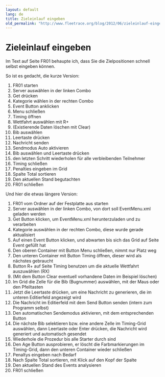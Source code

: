 ```yaml
---
layout: default
lang: de
title: Zieleinlauf eingeben
old_permalink: "http://www.fleetrace.org/blog/2012/06/zieleinlauf-eingeben/"
---
```


# Zieleinlauf eingeben

Im Text auf Seite FR01 behaupte ich, dass Sie die Zielpositionen schnell selbst eingeben können.

So ist es gedacht, die kurze Version:
1. FR01 starten
1. Server auswählen in der linken Combo
1. Get drücken
1. Kategorie wählen in der rechten Combo
1. Event Button anklicken
1. Menu schließen
1. Timing öffnen
1. Wettfahrt auswählen mit R+
1. (Existierende Daten löschen mit Clear)
1. Bib auswählen
1. Leertaste drücken
1. Nachricht senden
1. Sendmodus Auto aktivieren
1. Bib auswählen und Leertaste drücken
1. den letzten Schritt wiederholen für alle verbleibenden Teilnehmer
1. Timing schließen
1. Penalties eingeben im Grid
1. Spalte Total sortieren
1. Den aktuellen Stand begutachten
2. FR01 schließen

Und hier die etwas längere Version:

1. FR01 vom Ordner auf der Festplatte aus starten
1. Server auswählen in der linken Combo, von dort soll EventMenu.xml geladen werden
1. Get Button klicken, um EventMenu.xml herunterzuladen und zu verarbeiten
1. Kategorie auswählen in der rechten Combo, diese wurde gerade aktualisiert
1. Auf einen Event Button klicken, und abwarten bis sich das Grid auf Seite Event gefüllt hat
1. Den oberen Container mit Button Menu schließen, nimmt nur Platz weg
1. Den unteren Container mit Button Timing öffnen, dieser wird als nächstes gebraucht
1. Button R+ auf Seite Timing benutzen um die aktuelle Wettfahrt auszuwählen (RX)
1. (Mit dem Button Clear eventuell vorhandene Daten im Beispiel löschen)
1. Im Grid die Zelle für die Bib (Bugnummer) auswählen, mit der Maus oder den Pfeiltasten
1. Jetzt die Leertaste drücken, um eine Nachricht zu generieren, die im unteren Editierfeld angezeigt wird
1. Die Nachricht im Editierfeld mit dem Send Button senden (intern zum Programm selbst)
1. Den automatischen Sendemodus aktivieren, mit dem entsprechenden Button
1. Die nächste Bib selektieren bzw. eine andere Zelle im Timing-Grid auswählen, 
   dann Leertaste oder Enter drücken, die Nachricht wird generiert und automatisch gesendet
1. Wiederhole die Prozedur bis alle Starter durch sind
1. Den Age Button ausprobieren, er löscht die Farbmarkierungen im Timing-Grid, dann den unteren Container wieder schließen
1. Penaltys eingeben nach Bedarf
1. Nach Spalte Total sortieren, mit Klick auf den Kopf der Spalte
1. Den aktuellen Stand des Events analysieren
2. FR01 schließen

